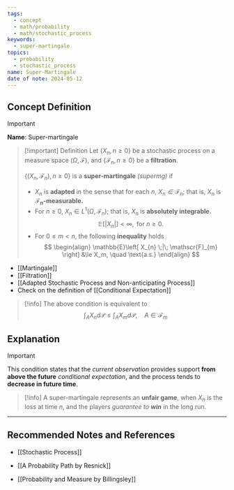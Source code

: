 ```yaml
---
tags:
  - concept
  - math/probability
  - math/stochastic_process
keywords:
  - super-martingale
topics:
  - probability
  - stochastic_process
name: Super-Martingale
date of note: 2024-05-12
---
```


## Concept Definition

>[!important]
>**Name**:  Super-martingale



>[!important] Definition
>Let $\{X_n, n \ge 0\}$ be a stochastic process on a measure space $(\Omega, \mathscr{F})$, and $\{\mathscr{F}_n, n \ge 0\}$ be a **filtration**.
>
>$\{ (X_n, \mathscr{F}_n),  n \ge 0\}$ is a **super-martingale** *(supermg)* if
> 
> -  $X_n$ is **adapted** in the sense that for each $n$, *$X_n \in \mathscr{F}_n$*;  that is, $X_n$ is **$\mathscr{F}_n$-measurable.**
> -  For $n \ge 0$, $X_n \in L^1(\Omega, \mathscr{F}_{n})$; that is, $X_{n}$ is **absolutely integrable.** 
>   $$\mathbb{E}\left[ \lvert X_{n} \rvert  \right] < \infty, \text{ for } n \ge 0.$$
> - For $0 \le m < n$, the following **inequality** holds
> $$
> \begin{align}
> \mathbb{E}\left[ X_{n} \;|\; \mathscr{F}_{m} \right] &\le X_m, \quad \text{a.s.} 
> \end{align}
> $$

- [[Martingale]]
- [[Filtration]]
- [[Adapted Stochastic Process and Non-anticipating Process]]
- Check on the definition of [[Conditional Expectation]]


>[!info]
>The above condition is equivalent to
>$$
>\int_{A} X_{n}d\mathcal{P} \le \int_{A} X_{m} d\mathcal{P}, \quad A \in \mathscr{F}_{m}
>$$


## Explanation

>[!important]
>This condition states that the *current observation* provides support **from above the future** *conditional expectation*, and the process tends to **decrease in future time**.


>[!info]
>A super-martingale represents an **unfair game**, when $X_{n}$ is the loss at time $n$, and the players *guarantee to  __win__* in the long run.
 





-----------
##  Recommended Notes and References

- [[Stochastic Process]]

- [[A Probability Path by Resnick]]
- [[Probability and Measure by Billingsley]]